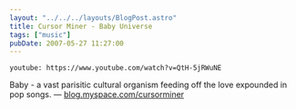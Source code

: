 ```yaml
---
layout: "../../../layouts/BlogPost.astro"
title: Cursor Miner - Baby Universe
tags: ["music"]
pubDate: 2007-05-27 11:27:00
---
```


`youtube: https://www.youtube.com/watch?v=QtH-5jRWuNE`

Baby - a vast parisitic cultural organism feeding off the love expounded in pop songs.
— [blog.myspace.com/cursorminer](http://blog.myspace.com/index.cfm?fuseaction=blog.view&friendID=57570494&blogID=268353849")
